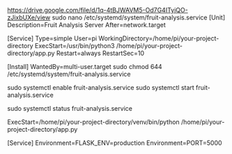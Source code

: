 https://drive.google.com/file/d/1q-4tBJWAVM5-Od7G4ITyiQO-zJixbUXe/view
sudo nano /etc/systemd/system/fruit-analysis.service
[Unit]
Description=Fruit Analysis Server
After=network.target

[Service]
Type=simple
User=pi
WorkingDirectory=/home/pi/your-project-directory
ExecStart=/usr/bin/python3 /home/pi/your-project-directory/app.py
Restart=always
RestartSec=10

[Install]
WantedBy=multi-user.target
sudo chmod 644 /etc/systemd/system/fruit-analysis.service

sudo systemctl enable fruit-analysis.service
sudo systemctl start fruit-analysis.service

sudo systemctl status fruit-analysis.service

ExecStart=/home/pi/your-project-directory/venv/bin/python /home/pi/your-project-directory/app.py

[Service]
Environment=FLASK_ENV=production
Environment=PORT=5000
